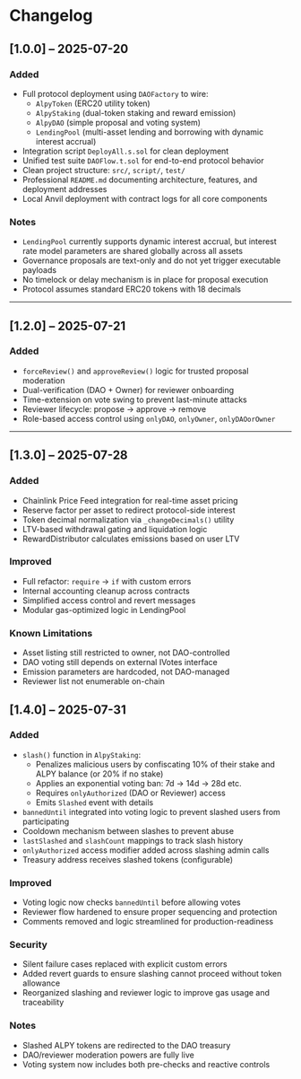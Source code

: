 # Changelog

## [1.0.0] – 2025-07-20

### Added
- Full protocol deployment using `DAOFactory` to wire:
  - `AlpyToken` (ERC20 utility token)
  - `AlpyStaking` (dual-token staking and reward emission)
  - `AlpyDAO` (simple proposal and voting system)
  - `LendingPool` (multi-asset lending and borrowing with dynamic interest accrual)
- Integration script `DeployAll.s.sol` for clean deployment
- Unified test suite `DAOFlow.t.sol` for end-to-end protocol behavior
- Clean project structure: `src/`, `script/`, `test/`
- Professional `README.md` documenting architecture, features, and deployment addresses
- Local Anvil deployment with contract logs for all core components

### Notes
- `LendingPool` currently supports dynamic interest accrual, but interest rate model parameters are shared globally across all assets
- Governance proposals are text-only and do not yet trigger executable payloads
- No timelock or delay mechanism is in place for proposal execution
- Protocol assumes standard ERC20 tokens with 18 decimals

---

## [1.2.0] – 2025-07-21

### Added
- `forceReview()` and `approveReview()` logic for trusted proposal moderation
- Dual-verification (DAO + Owner) for reviewer onboarding
- Time-extension on vote swing to prevent last-minute attacks
- Reviewer lifecycle: propose → approve → remove
- Role-based access control using `onlyDAO`, `onlyOwner`, `onlyDAOorOwner`

---

## [1.3.0] – 2025-07-28

### Added
- Chainlink Price Feed integration for real-time asset pricing
- Reserve factor per asset to redirect protocol-side interest
- Token decimal normalization via `_changeDecimals()` utility
- LTV-based withdrawal gating and liquidation logic
- RewardDistributor calculates emissions based on user LTV

### Improved
- Full refactor: `require` → `if` with custom errors
- Internal accounting cleanup across contracts
- Simplified access control and revert messages
- Modular gas-optimized logic in LendingPool

### Known Limitations
- Asset listing still restricted to owner, not DAO-controlled
- DAO voting still depends on external IVotes interface
- Emission parameters are hardcoded, not DAO-managed
- Reviewer list not enumerable on-chain


## [1.4.0] – 2025-07-31

### Added
- `slash()` function in `AlpyStaking`:
  - Penalizes malicious users by confiscating 10% of their stake and ALPY balance (or 20% if no stake)
  - Applies an exponential voting ban: 7d → 14d → 28d etc.
  - Requires `onlyAuthorized` (DAO or Reviewer) access
  - Emits `Slashed` event with details
- `bannedUntil` integrated into voting logic to prevent slashed users from participating
- Cooldown mechanism between slashes to prevent abuse
- `lastSlashed` and `slashCount` mappings to track slash history
- `onlyAuthorized` access modifier added across slashing admin calls
- Treasury address receives slashed tokens (configurable)

### Improved
- Voting logic now checks `bannedUntil` before allowing votes
- Reviewer flow hardened to ensure proper sequencing and protection
- Comments removed and logic streamlined for production-readiness

### Security
- Silent failure cases replaced with explicit custom errors
- Added revert guards to ensure slashing cannot proceed without token allowance
- Reorganized slashing and reviewer logic to improve gas usage and traceability

### Notes
- Slashed ALPY tokens are redirected to the DAO treasury
- DAO/reviewer moderation powers are fully live
- Voting system now includes both pre-checks and reactive controls
